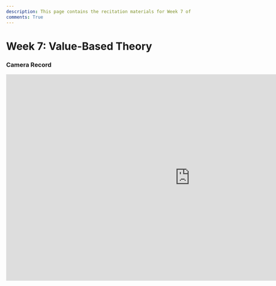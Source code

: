 ```yaml
---
description: This page contains the recitation materials for Week 7 of the Deep Reinforcement Learning course. You can find links to the recitation recording.
comments: True
---
```



# Week 7: Value-Based Theory

### Camera Record

<iframe width="996" height="560" src="https://www.youtube.com/embed/PNPOIvTeePc" title="YouTube video player" frameborder="0" allow="accelerometer; autoplay; clipboard-write; encrypted-media; gyroscope; picture-in-picture; web-share" referrerpolicy="strict-origin-when-cross-origin" allowfullscreen></iframe>